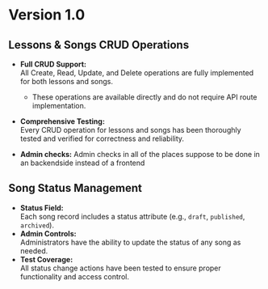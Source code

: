 # Version 1.0

## Lessons & Songs CRUD Operations

- **Full CRUD Support:**  
  All Create, Read, Update, and Delete operations are fully implemented for both lessons and songs.
  - These operations are available directly and do not require API route implementation.
- **Comprehensive Testing:**  
  Every CRUD operation for lessons and songs has been thoroughly tested and verified for correctness and reliability.

- **Admin checks:**
  Admin checks in all of the places suppose to be done in an backendside instead of a frontend

## Song Status Management

- **Status Field:**  
  Each song record includes a status attribute (e.g., `draft`, `published`, `archived`).
- **Admin Controls:**  
  Administrators have the ability to update the status of any song as needed.
- **Test Coverage:**  
  All status change actions have been tested to ensure proper functionality and access control.

